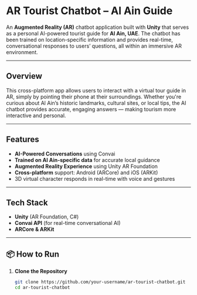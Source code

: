 # AR Tourist Chatbot – Al Ain Guide

An **Augmented Reality (AR)** chatbot application built with **Unity** that serves as a personal AI-powered tourist guide for **Al Ain, UAE**. The chatbot has been trained on location-specific information and provides real-time, conversational responses to users’ questions, all within an immersive AR environment.

---

## Overview

This cross-platform app allows users to interact with a virtual tour guide in AR, simply by pointing their phone at their surroundings. Whether you're curious about Al Ain’s historic landmarks, cultural sites, or local tips, the AI chatbot provides accurate, engaging answers — making tourism more interactive and personal.

---

## Features

- **AI-Powered Conversations** using Convai
- **Trained on Al Ain-specific data** for accurate local guidance
- **Augmented Reality Experience** using Unity AR Foundation
- **Cross-platform** support: Android (ARCore) and iOS (ARKit)
- 3D virtual character responds in real-time with voice and gestures

---

## Tech Stack

- **Unity** (AR Foundation, C#)
- **Convai API** (for real-time conversational AI)
- **ARCore & ARKit**

---

## 📦 How to Run

1. **Clone the Repository**
   ```bash
   git clone https://github.com/your-username/ar-tourist-chatbot.git
   cd ar-tourist-chatbot


